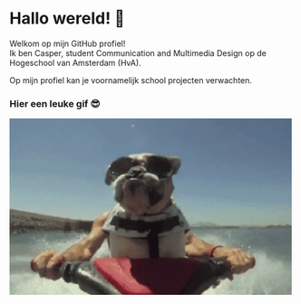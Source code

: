 <h1>Hallo wereld! 👋</h1>
<p>Welkom op mijn GitHub profiel!<br>
Ik ben Casper, student Communication and Multimedia Design op de Hogeschool van Amsterdam (HvA).</p>
<p>Op mijn profiel kan je voornamelijk school projecten verwachten.</p>
<h3>Hier een leuke gif 😎</h3>
<img src="./assets/dog.gif">
